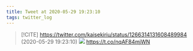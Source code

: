 ```yaml
---
title: Tweet at 2020-05-29 19:23:10
tags: twitter_log
---
```


> [!CITE] https://twitter.com/kaisekiriu/status/1266314131608489984 (2020-05-29 19:23:10)
> ![](https://twitter.com/kaisekiriu/status/1266314131608489984)
> https://t.co/nqAF84mjWN
